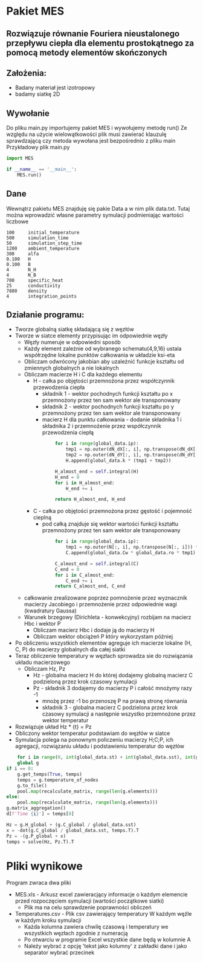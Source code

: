 # Pakiet MES

## Rozwiązuje równanie Fouriera nieustalonego przepływu ciepła dla elementu prostokątnego za pomocą metody elementów skończonych

## Założenia:

- Badany materiał jest izotropowy
- badamy siatkę 2D

## Wywołanie

Do pliku main.py importujemy pakiet MES i wywołujemy metodę run()
Ze względu na użycie wielowątkowości plik musi zawierać klauzulę sprawdzającą czy metoda wywołana jest bezpośrednio z
pliku main Przykładowy plik main.py

```python
import MES

if __name__ == '__main__':
    MES.run()
```

## Dane

Wewnątrz pakietu MES znajduję się pakie Data a w nim plik data.txt. Tutaj można wprowadzić własne parametry symulacji
podmieniając wartości liczbowe

```text
100     initial_temperature
500     simulation_time
50      simulation_step_time
1200    ambient_temperature
300     alfa
0.100   H
0.100   B
4       N_H
4       N_B
700     specific_heat
25      conductivity
7800    density
4       integration_points
```

## Działanie programu:

- Tworze globalną siatkę składającą się z węzłów
- Tworze w siatce elementy przypisując im odpowiednie węzły
    - Węzły numeruje w odpowiedni sposób
    - Każdy element zależnie od wybranego schematu(4,9,16) ustala współrzędne lokalne punktów całkowania w układzie
      ksi-eta
    - Obliczam odwrócony jakobian aby uzależnić funkcje kształtu od zmiennych globalnych a nie lokalnych
    - Obliczam macierze H i C dla każdego elementu
        - H - całka po objętości przemnożona przez współczynnik przewodzenia ciepła
            - składnik 1 - wektor pochodnych funkcji kształtu po x przemnożony przez ten sam wektor ale transponowany
            - składnik 2 - wektor pochodnych funkcji kształtu po y przemnożony przez ten sam wektor ale transponowany
            - macierz H dla punktu całkowania - dodanie składnika 1 i składnika 2 i przemnożenie przez współczynnik
              przewodzenia ciepłą
            ```python
                    for i in range(global_data.ip):
                        tmp1 = np.outer(dN_dX[:, i], np.transpose(dN_dX[:, i])) * self.determinant[i]
                        tmp2 = np.outer(dN_dY[:, i], np.transpose(dN_dY[:, i])) * self.determinant[i]
                        H.append(global_data.k * (tmp1 + tmp2))
            
                    H_almost_end = self.integral(H)
                    H_end = 0
                    for i in H_almost_end:
                        H_end += i
            
                    return H_almost_end, H_end
            ```
        - C - całka po objętości przemnożona przez gęstość i pojemność cieplną
            - pod całką znajduje się wektor wartości funkcji kształtu przemnożony przez ten sam wektor ale transponowany
            ```python
                    for i in range(global_data.ip):
                        tmp1 = np.outer(N[:, i], np.transpose(N[:, i])) * self.determinant[i]
                        C.append(global_data.Cw * global_data.ro * tmp1)
            
                    C_almost_end = self.integral(C)
                    C_end = 0
                    for i in C_almost_end:
                        C_end += i
                    return C_almost_end, C_end
            ```
    - całkowanie zrealizowane poprzez pomnożenie przez wyznacznik macierzy Jacobiego i przemnożenie przez odpowiednie
      wagi (kwadratury Gaussa)
    - Warunek brzegowy (Dirichleta - konwekcyjny) rozbijam na macierz Hbc i wektor P
        - Obliczam macierz Hbc i dodaje ją do macierzy H
        - Obliczam wektor obciążeń P który wykorzystam później
- Po obliczeniu wszystkich elementów agreguje ich macierze lokalne (H, C, P) do macierzy globalnych dla całej siatki
- Teraz obliczenie temperatury w węzłach sprowadza sie do rozwiązania układu macierzowego
    - Obliczam Hz, Pz
        - Hz - globalna macierz H do której dodajemy globalną macierz C podzieloną przez krok czasowy symulacji
        - Pz - składnik 3 dodajemy do macierzy P i całość mnożymy razy -1
            - mnożę przez -1 bo przenoszę P na prawą stronę równania
            - składnik 3 - globalna macierz C podzielona przez krok czasowy symulacji a następnie wszystko przemnożone
              przez wektor temperatur
- Rozwiązuje układ Hz * {t} = Pz
- Obliczony wektor temperatur podstawiam do węzłów w siatce
- Symulacja polega na ponownym policzeniu macierzy H;C;P, ich agregacji, rozwiązaniu układu i podstawieniu temperatur do
  węzłów

```python
    for i in range(0, int(global_data.st) + int(global_data.sst), int(global_data.sst)):
    global g
if i == 0:
    g.get_temps(True, temps)
    temps = g.temperature_of_nodes
    g.to_file()
    pool.map(recalculate_matrix, range(len(g.elements)))
else:
    pool.map(recalculate_matrix, range(len(g.elements)))
g.matrix_aggregation()
d[f'Time {i}'] = temps[0]

Hz = g.H_global + (g.C_global / global_data.sst)
x = -dot(g.C_global / global_data.sst, temps.T).T
Pz = -(g.P_global + x)
temps = solve(Hz, Pz.T).T
```

# Pliki wynikowe

Program zwraca dwa pliki

- MES.xls - Arkusz excel zawieracjący informacje o każdym elemencie przed rozpoczęciem symulacji (wartości początkowe
  siatki)
    - Plik ma na celu sprawdzenie poprawności obliczeń
- Temperatures.csv - Plik csv zawierający temperatury W każdym węźle w każdym kroku symulacji
    - Każda kolumna zawiera chwilę czasową i temperatury we wszystkich węzłach zgodnie z numeracją
    - Po otwarciu w programie Excel wszystkie dane będą w kolumnie A
    - Należy wybrać z opcję 'tekst jako kolumny' z zakładki dane i jako separator wybrać przecinek
    
